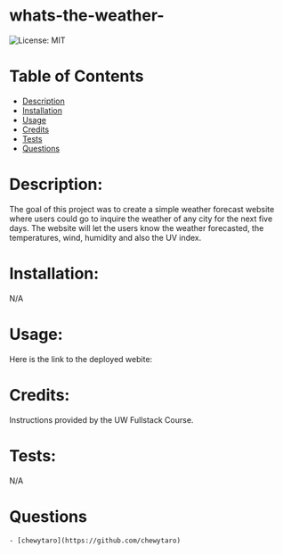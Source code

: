 # whats-the-weather-

![License: MIT](https://img.shields.io/badge/License-MIT-yellow.svg)

# Table of Contents

- [Description](#description)
- [Installation](#installation)
- [Usage](#usage)
- [Credits](#credits)
- [Tests](#tests)
- [Questions](#questions)
    
# Description:
 The goal of this project was to create a simple weather forecast website where users could go to inquire the weather of any city for the next five days. The website will let the users know the weather forecasted, the temperatures, wind, humidity and also the UV index.

# Installation: 
  N/A

# Usage:
  Here is the link to the deployed webite: 
    
# Credits:
  Instructions provided by the UW Fullstack Course.
    
# Tests:
  N/A
    
# Questions
    
    - [chewytaro](https://github.com/chewytaro)
